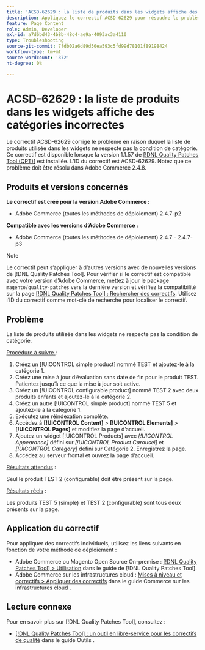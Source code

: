 ```yaml
---
title: 'ACSD-62629 : la liste de produits dans les widgets affiche des catégories incorrectes'
description: Appliquez le correctif ACSD-62629 pour résoudre le problème d’Adobe Commerce en raison duquel une liste de produits utilisée dans des widgets ne respecte pas la condition de catégorie.
feature: Page Content
role: Admin, Developer
exl-id: a7d6bd43-4b8b-48c4-ae9a-4093ac3a4110
type: Troubleshooting
source-git-commit: 7fdb02a6d89d50ea593c5fd99d78101f89198424
workflow-type: tm+mt
source-wordcount: '372'
ht-degree: 0%

---
```


# ACSD-62629 : la liste de produits dans les widgets affiche des catégories incorrectes

Le correctif ACSD-62629 corrige le problème en raison duquel la liste de produits utilisée dans les widgets ne respecte pas la condition de catégorie. Ce correctif est disponible lorsque la version 1.1.57 de [[!DNL Quality Patches Tool (QPT)]](/help/tools/quality-patches-tool/quality-patches-tool-to-self-serve-quality-patches.md) est installée. L’ID du correctif est ACSD-62629. Notez que ce problème doit être résolu dans Adobe Commerce 2.4.8.

## Produits et versions concernés

**Le correctif est créé pour la version Adobe Commerce :**

* Adobe Commerce (toutes les méthodes de déploiement) 2.4.7-p2

**Compatible avec les versions d’Adobe Commerce :**

* Adobe Commerce (toutes les méthodes de déploiement) 2.4.7 - 2.4.7-p3

>[!NOTE]
>
>Le correctif peut s’appliquer à d’autres versions avec de nouvelles versions de [!DNL Quality Patches Tool]. Pour vérifier si le correctif est compatible avec votre version d’Adobe Commerce, mettez à jour le package `magento/quality-patches` vers la dernière version et vérifiez la compatibilité sur la page [[!DNL Quality Patches Tool] : Rechercher des correctifs](https://experienceleague.adobe.com/tools/commerce-quality-patches/index.html?lang=fr). Utilisez l’ID du correctif comme mot-clé de recherche pour localiser le correctif.

## Problème

La liste de produits utilisée dans les widgets ne respecte pas la condition de catégorie.

<u>Procédure à suivre </u> :

1. Créez un [!UICONTROL simple product] nommé TEST et ajoutez-le à la catégorie 1.
1. Créez une mise à jour d’évaluation sans date de fin pour le produit TEST. Patientez jusqu’à ce que la mise à jour soit active.
1. Créez un [!UICONTROL configurable product] nommé TEST 2 avec deux produits enfants et ajoutez-le à la catégorie 2.
1. Créez un autre [!UICONTROL simple product] nommé TEST 5 et ajoutez-le à la catégorie 1.
1. Exécutez une réindexation complète.
1. Accédez à **[!UICONTROL Content]** > **[!UICONTROL Elements]** > **[!UICONTROL Pages]** et modifiez la page d’accueil.
1. Ajoutez un widget [!UICONTROL Products] avec *[!UICONTROL Appearance]* défini sur *[!UICONTROL Product Carousel]* et *[!UICONTROL Category]* défini sur Catégorie 2. Enregistrez la page.
1. Accédez au serveur frontal et ouvrez la page d’accueil.

<u>Résultats attendus</u> :

Seul le produit TEST 2 (configurable) doit être présent sur la page.

<u>Résultats réels</u> :

Les produits TEST 5 (simple) et TEST 2 (configurable) sont tous deux présents sur la page.

## Application du correctif

Pour appliquer des correctifs individuels, utilisez les liens suivants en fonction de votre méthode de déploiement :

* Adobe Commerce ou Magento Open Source On-premise : [[!DNL Quality Patches Tool] > Utilisation](/help/tools/quality-patches-tool/usage.md) dans le guide de [!DNL Quality Patches Tool].
* Adobe Commerce sur les infrastructures cloud : [Mises à niveau et correctifs > Appliquer des correctifs](https://experienceleague.adobe.com/docs/commerce-cloud-service/user-guide/develop/upgrade/apply-patches.html?lang=fr) dans le guide Commerce sur les infrastructures cloud .


## Lecture connexe

Pour en savoir plus sur [!DNL Quality Patches Tool], consultez :

* [[!DNL Quality Patches Tool] : un outil en libre-service pour les correctifs de qualité](/help/tools/quality-patches-tool/quality-patches-tool-to-self-serve-quality-patches.md) dans le guide Outils .
